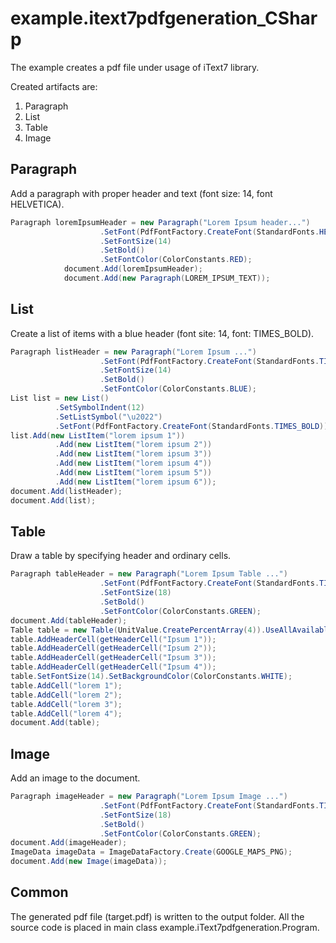 # example.itext7pdfgeneration_CSharp

The example creates a pdf file under usage of iText7 library.

Created artifacts are:

  1. Paragraph
  2. List
  3. Table
  2. Image

## Paragraph
Add a paragraph with proper header and text (font size: 14, font HELVETICA).

``` C#
Paragraph loremIpsumHeader = new Paragraph("Lorem Ipsum header...")
                    .SetFont(PdfFontFactory.CreateFont(StandardFonts.HELVETICA))
                    .SetFontSize(14)
                    .SetBold()
                    .SetFontColor(ColorConstants.RED);
            document.Add(loremIpsumHeader);
            document.Add(new Paragraph(LOREM_IPSUM_TEXT));
```
## List
Create a list of items with a blue header (font site: 14, font: TIMES_BOLD).

``` C#
Paragraph listHeader = new Paragraph("Lorem Ipsum ...")
                    .SetFont(PdfFontFactory.CreateFont(StandardFonts.TIMES_BOLD))
                    .SetFontSize(14)
                    .SetBold()
                    .SetFontColor(ColorConstants.BLUE);
List list = new List()
          .SetSymbolIndent(12)
          .SetListSymbol("\u2022")
          .SetFont(PdfFontFactory.CreateFont(StandardFonts.TIMES_BOLD));
list.Add(new ListItem("lorem ipsum 1"))
          .Add(new ListItem("lorem ipsum 2"))
          .Add(new ListItem("lorem ipsum 3"))
          .Add(new ListItem("lorem ipsum 4"))
          .Add(new ListItem("lorem ipsum 5"))
          .Add(new ListItem("lorem ipsum 6"));
document.Add(listHeader);
document.Add(list);
```

## Table
Draw a table by specifying header and ordinary cells.

``` C#
Paragraph tableHeader = new Paragraph("Lorem Ipsum Table ...")
                    .SetFont(PdfFontFactory.CreateFont(StandardFonts.TIMES_ROMAN))
                    .SetFontSize(18)
                    .SetBold()
                    .SetFontColor(ColorConstants.GREEN);
document.Add(tableHeader);
Table table = new Table(UnitValue.CreatePercentArray(4)).UseAllAvailableWidth();
table.AddHeaderCell(getHeaderCell("Ipsum 1"));
table.AddHeaderCell(getHeaderCell("Ipsum 2"));
table.AddHeaderCell(getHeaderCell("Ipsum 3"));
table.AddHeaderCell(getHeaderCell("Ipsum 4"));
table.SetFontSize(14).SetBackgroundColor(ColorConstants.WHITE);
table.AddCell("lorem 1");
table.AddCell("lorem 2");
table.AddCell("lorem 3");
table.AddCell("lorem 4");
document.Add(table);
```
## Image
Add an image to the document.

``` C#
Paragraph imageHeader = new Paragraph("Lorem Ipsum Image ...")
                    .SetFont(PdfFontFactory.CreateFont(StandardFonts.TIMES_ROMAN))
                    .SetFontSize(18)
                    .SetBold()
                    .SetFontColor(ColorConstants.GREEN);
document.Add(imageHeader);
ImageData imageData = ImageDataFactory.Create(GOOGLE_MAPS_PNG);
document.Add(new Image(imageData));
```

## Common
The generated pdf file (target.pdf) is written to the output folder.
All the source code is placed in main class example.iText7pdfgeneration.Program.

